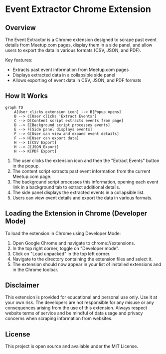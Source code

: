# Event Extractor Chrome Extension

## Overview

The Event Extractor is a Chrome extension designed to scrape past event details from Meetup.com pages, display them in a side panel, and allow users to export the data in various formats (CSV, JSON, and PDF).

Key features:

- Extracts past event information from Meetup.com pages
- Displays extracted data in a collapsible side panel
- Allows exporting of event data in CSV, JSON, and PDF formats

## How It Works

```mermaid
graph TD
    A[User clicks extension icon] --> B[Popup opens]
    B --> C[User clicks 'Extract Events']
    C --> D[Content script extracts events from page]
    D --> E[Background script processes events]
    E --> F[Side panel displays events]
    F --> G[User can view and expand event details]
    F --> H[User can export data]
    H --> I[CSV Export]
    H --> J[JSON Export]
    H --> K[PDF Export]
```

1. The user clicks the extension icon and then the "Extract Events" button in the popup.
2. The content script extracts past event information from the current Meetup.com page.
3. The background script processes this information, opening each event link in a background tab to extract additional details.
4. The side panel displays the extracted events in a collapsible list.
5. Users can view event details and export the data in various formats.

## Loading the Extension in Chrome (Developer Mode)

To load the extension in Chrome using Developer Mode:

1. Open Google Chrome and navigate to chrome://extensions.
2. In the top right corner, toggle on "Developer mode".
3. Click on "Load unpacked" in the top left corner.
4. Navigate to the directory containing the extension files and select it.
5. The extension should now appear in your list of installed extensions and in the Chrome toolbar.

## Disclaimer

This extension is provided for educational and personal use only. Use it at your own risk. The developers are not responsible for any misuse or any consequences arising from the use of this extension. Always respect website terms of service and be mindful of data usage and privacy concerns when scraping information from websites.

## License

This project is open source and available under the MIT License.
